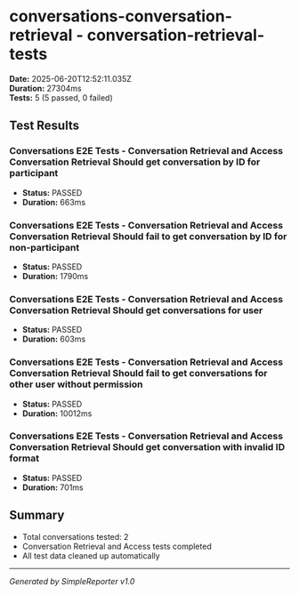 # conversations-conversation-retrieval - conversation-retrieval-tests

**Date:** 2025-06-20T12:52:11.035Z  
**Duration:** 27304ms  
**Tests:** 5 (5 passed, 0 failed)

## Test Results


### Conversations E2E Tests - Conversation Retrieval and Access Conversation Retrieval Should get conversation by ID for participant
- **Status:** PASSED
- **Duration:** 663ms



### Conversations E2E Tests - Conversation Retrieval and Access Conversation Retrieval Should fail to get conversation by ID for non-participant
- **Status:** PASSED
- **Duration:** 1790ms



### Conversations E2E Tests - Conversation Retrieval and Access Conversation Retrieval Should get conversations for user
- **Status:** PASSED
- **Duration:** 603ms



### Conversations E2E Tests - Conversation Retrieval and Access Conversation Retrieval Should fail to get conversations for other user without permission
- **Status:** PASSED
- **Duration:** 10012ms



### Conversations E2E Tests - Conversation Retrieval and Access Conversation Retrieval Should get conversation with invalid ID format
- **Status:** PASSED
- **Duration:** 701ms



## Summary

- Total conversations tested: 2
- Conversation Retrieval and Access tests completed
- All test data cleaned up automatically

---
*Generated by SimpleReporter v1.0*
